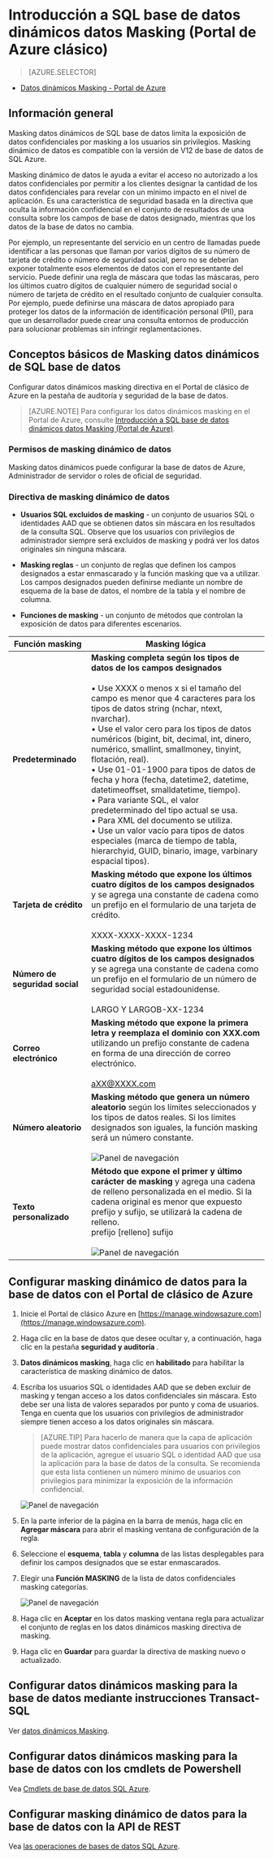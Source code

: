<properties
   pageTitle="Introducción a SQL base de datos dinámicos datos Masking (Portal de Azure clásico)"
   description="Cómo empezar a trabajar con SQL bases de datos dinámicos datos Masking en el Portal de clásico de Azure"
   services="sql-database"
   documentationCenter=""
   authors="ronitr"
   manager="jhubbard"
   editor=""/>

<tags
   ms.service="sql-database"
   ms.devlang="NA"
   ms.topic="article"
   ms.tgt_pltfrm="NA"
   ms.workload="data-services"
   ms.date="07/10/2016"
   ms.author="ronitr; ronmat; v-romcal; sstein"/>

# <a name="get-started-with-sql-database-dynamic-data-masking-azure-classic-portal"></a>Introducción a SQL base de datos dinámicos datos Masking (Portal de Azure clásico)

> [AZURE.SELECTOR]
- [Datos dinámicos Masking - Portal de Azure](sql-database-dynamic-data-masking-get-started.md)

## <a name="overview"></a>Información general

Masking datos dinámicos de SQL base de datos limita la exposición de datos confidenciales por masking a los usuarios sin privilegios. Masking dinámico de datos es compatible con la versión de V12 de base de datos de SQL Azure.

Masking dinámico de datos le ayuda a evitar el acceso no autorizado a los datos confidenciales por permitir a los clientes designar la cantidad de los datos confidenciales para revelar con un mínimo impacto en el nivel de aplicación. Es una característica de seguridad basada en la directiva que oculta la información confidencial en el conjunto de resultados de una consulta sobre los campos de base de datos designado, mientras que los datos de la base de datos no cambia.

Por ejemplo, un representante del servicio en un centro de llamadas puede identificar a las personas que llaman por varios dígitos de su número de tarjeta de crédito o número de seguridad social, pero no se deberían exponer totalmente esos elementos de datos con el representante del servicio. Puede definir una regla de máscara que todas las máscaras, pero los últimos cuatro dígitos de cualquier número de seguridad social o número de tarjeta de crédito en el resultado conjunto de cualquier consulta. Por ejemplo, puede definirse una máscara de datos apropiado para proteger los datos de la información de identificación personal (PII), para que un desarrollador puede crear una consulta entornos de producción para solucionar problemas sin infringir reglamentaciones.

## <a name="sql-database-dynamic-data-masking-basics"></a>Conceptos básicos de Masking datos dinámicos de SQL base de datos

Configurar datos dinámicos masking directiva en el Portal de clásico de Azure en la pestaña de auditoría y seguridad de la base de datos.


> [AZURE.NOTE] Para configurar los datos dinámicos masking en el Portal de Azure, consulte [Introducción a SQL base de datos dinámicos datos Masking (Portal de Azure)](sql-database-dynamic-data-masking-get-started.md).


### <a name="dynamic-data-masking-permissions"></a>Permisos de masking dinámico de datos

Masking datos dinámicos puede configurar la base de datos de Azure, Administrador de servidor o roles de oficial de seguridad.

### <a name="dynamic-data-masking-policy"></a>Directiva de masking dinámico de datos

* **Usuarios SQL excluidos de masking** - un conjunto de usuarios SQL o identidades AAD que se obtienen datos sin máscara en los resultados de la consulta SQL. Observe que los usuarios con privilegios de administrador siempre será excluidos de masking y podrá ver los datos originales sin ninguna máscara.

* **Masking reglas** - un conjunto de reglas que definen los campos designados a estar enmascarado y la función masking que va a utilizar. Los campos designados pueden definirse mediante un nombre de esquema de la base de datos, el nombre de la tabla y el nombre de columna.

* **Funciones de masking** - un conjunto de métodos que controlan la exposición de datos para diferentes escenarios.

| Función masking | Masking lógica |
|----------|---------------|
| **Predeterminado**  |**Masking completa según los tipos de datos de los campos designados**<br/><br/>• Use XXXX o menos x si el tamaño del campo es menor que 4 caracteres para los tipos de datos string (nchar, ntext, nvarchar).<br/>• Use el valor cero para los tipos de datos numéricos (bigint, bit, decimal, int, dinero, numérico, smallint, smallmoney, tinyint, flotación, real).<br/>• Use 01-01-1900 para tipos de datos de fecha y hora (fecha, datetime2, datetime, datetimeoffset, smalldatetime, tiempo).<br/>• Para variante SQL, el valor predeterminado del tipo actual se usa.<br/>• Para XML del documento <masked/> se utiliza.<br/>• Use un valor vacío para tipos de datos especiales (marca de tiempo de tabla, hierarchyid, GUID, binario, image, varbinary espacial tipos).
| **Tarjeta de crédito** |**Masking método que expone los últimos cuatro dígitos de los campos designados** y se agrega una constante de cadena como un prefijo en el formulario de una tarjeta de crédito.<br/><br/>XXXX-XXXX-XXXX-1234|
| **Número de seguridad social** |**Masking método que expone los últimos cuatro dígitos de los campos designados** y se agrega una constante de cadena como un prefijo en el formulario de un número de seguridad social estadounidense.<br/><br/>LARGO Y LARGOB-XX-1234 |
| **Correo electrónico** | **Masking método que expone la primera letra y reemplaza el dominio con XXX.com** utilizando un prefijo constante de cadena en forma de una dirección de correo electrónico.<br/><br/>aXX@XXXX.com |
| **Número aleatorio** | **Masking método que genera un número aleatorio** según los límites seleccionados y los tipos de datos reales. Si los límites designados son iguales, la función masking será un número constante.<br/><br/>![Panel de navegación](./media/sql-database-dynamic-data-masking-get-started-portal/1_DDM_Random_number.png) |
| **Texto personalizado** | **Método que expone el primer y último carácter de masking** y agrega una cadena de relleno personalizada en el medio. Si la cadena original es menor que expuesto prefijo y sufijo, se utilizará la cadena de relleno.<br/>prefijo [relleno] sufijo<br/><br/>![Panel de navegación](./media/sql-database-dynamic-data-masking-get-started-portal/2_DDM_Custom_text.png) |


<a name="Anchor1"></a>

## <a name="set-up-dynamic-data-masking-for-your-database-using-the-azure-classic-portal"></a>Configurar masking dinámico de datos para la base de datos con el Portal de clásico de Azure

1. Inicie el Portal de clásico Azure en [https://manage.windowsazure.com](https://manage.windowsazure.com).

2. Haga clic en la base de datos que desee ocultar y, a continuación, haga clic en la pestaña **seguridad y auditoría** .

3. **Datos dinámicos masking**, haga clic en **habilitado** para habilitar la característica de masking dinámico de datos.  

4. Escriba los usuarios SQL o identidades AAD que se deben excluir de masking y tengan acceso a los datos confidenciales sin máscara. Esto debe ser una lista de valores separados por punto y coma de usuarios. Tenga en cuenta que los usuarios con privilegios de administrador siempre tienen acceso a los datos originales sin máscara.

    >[AZURE.TIP] Para hacerlo de manera que la capa de aplicación puede mostrar datos confidenciales para usuarios con privilegios de la aplicación, agregue el usuario SQL o identidad AAD que usa la aplicación para la base de datos de la consulta. Se recomienda que esta lista contienen un número mínimo de usuarios con privilegios para minimizar la exposición de la información confidencial.

    ![Panel de navegación](./media/sql-database-dynamic-data-masking-get-started-portal/4_ddm_policy_classic_portal.png)

5. En la parte inferior de la página en la barra de menús, haga clic en **Agregar máscara** para abrir el masking ventana de configuración de la regla.

6. Seleccione el **esquema**, **tabla** y **columna** de las listas desplegables para definir los campos designados que se estar enmascarados.

7. Elegir una **Función MASKING** de la lista de datos confidenciales masking categorías.

    ![Panel de navegación](./media/sql-database-dynamic-data-masking-get-started-portal/5_DDM_Add_Masking_Rule_Classic_Portal.png)

8. Haga clic en **Aceptar** en los datos masking ventana regla para actualizar el conjunto de reglas en los datos dinámicos masking directiva de masking.

9. Haga clic en **Guardar** para guardar la directiva de masking nuevo o actualizado.


## <a name="set-up-dynamic-data-masking-for-your-database-using-transact-sql-statements"></a>Configurar datos dinámicos masking para la base de datos mediante instrucciones Transact-SQL

Ver [datos dinámicos Masking](https://msdn.microsoft.com/library/mt130841.aspx).

## <a name="set-up-dynamic-data-masking-for-your-database-using-powershell-cmdlets"></a>Configurar datos dinámicos masking para la base de datos con los cmdlets de Powershell

Vea [Cmdlets de base de datos SQL Azure](https://msdn.microsoft.com/library/azure/mt574084.aspx).

## <a name="set-up-dynamic-data-masking-for-your-database-using-rest-api"></a>Configurar masking dinámico de datos para la base de datos con la API de REST

Vea [las operaciones de bases de datos SQL Azure](https://msdn.microsoft.com/library/dn505719.aspx).
